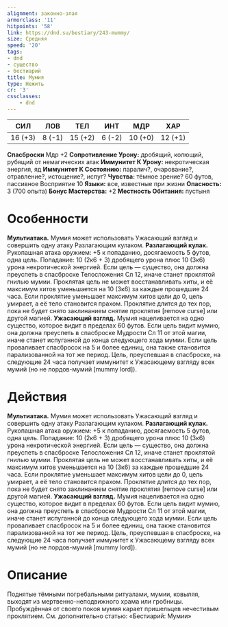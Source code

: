 ```yaml
---
alignment: законно-злая
armorclass: '11'
hitpoints: '58'
link: https://dnd.su/bestiary/243-mummy/
size: Средняя
speed: '20'
tags:
- dnd
- существо
- бестиарий
title: Мумия
type: Нежить
cr: '3'
cssclasses:
    - dnd
---
```



| СИЛ | ЛОВ | ТЕЛ | ИНТ | МДР | ХАР |
|---|---|---|---|---|---|
| 16 (+3) | 8 (-1) | 15 (+2) | 6 (-2) | 10 (+0) | 12 (+1) |
**Спасброски** Мдр +2
**Сопротивление Урону:** дробящий, колющий, рубящий от немагических атак
**Иммунитет К Урону:** некротическая энергия, яд
**Иммунитет К Состоянию:** паралич?, очарование?, отравление?, истощение?, испуг?
**Чувства:** тёмное зрение? 60 футов, пассивное Восприятие 10
**Языки:** все, известные при жизни
**Опасность:** 3 (700 опыта)
**Бонус Мастерства:** +2
**Местность Обитания:** пустыня


# Особенности
**Мультиатака.** Мумия может использовать Ужасающий взгляд и совершить одну атаку Разлагающим кулаком.
**Разлагающий кулак.** Рукопашная атака оружием: +5 к попаданию, досягаемость 5 футов, одна цель. Попадание: 10 (2к6 + 3) дробящего урона плюс 10 (3к6) урона некротической энергией. Если цель — существо, она должна преуспеть в спасброске Телосложения Сл 12, иначе станет проклятой гнилью мумии. Проклятая цель не может восстанавливать хиты, и её максимум хитов уменьшается на 10 (3к6) за каждые прошедшие 24 часа. Если проклятие уменьшает максимум хитов цели до 0, цель умирает, а её тело становится прахом. Проклятие длится до тех пор, пока не будет снято заклинанием снятие проклятия [remove curse] или другой магией.
**Ужасающий взгляд.** Мумия нацеливается на одно существо, которое видит в пределах 60 футов. Если цель видит мумию, она должна преуспеть в спасброске Мудрости Сл 11 от этой магии, иначе станет испуганной до конца следующего хода мумии. Если цель проваливает спасбросок на 5 и более единиц, она также становится парализованной на тот же период. Цель, преуспевшая в спасброске, на следующие 24 часа получает иммунитет к Ужасающему взгляду всех мумий (но не лордов-мумий [mummy lord]).


# Действия
**Мультиатака.** Мумия может использовать Ужасающий взгляд и совершить одну атаку Разлагающим кулаком.
**Разлагающий кулак.** Рукопашная атака оружием: +5 к попаданию, досягаемость 5 футов, одна цель. Попадание: 10 (2к6 + 3) дробящего урона плюс 10 (3к6) урона некротической энергией. Если цель — существо, она должна преуспеть в спасброске Телосложения Сл 12, иначе станет проклятой гнилью мумии. Проклятая цель не может восстанавливать хиты, и её максимум хитов уменьшается на 10 (3к6) за каждые прошедшие 24 часа. Если проклятие уменьшает максимум хитов цели до 0, цель умирает, а её тело становится прахом. Проклятие длится до тех пор, пока не будет снято заклинанием снятие проклятия [remove curse] или другой магией.
**Ужасающий взгляд.** Мумия нацеливается на одно существо, которое видит в пределах 60 футов. Если цель видит мумию, она должна преуспеть в спасброске Мудрости Сл 11 от этой магии, иначе станет испуганной до конца следующего хода мумии. Если цель проваливает спасбросок на 5 и более единиц, она также становится парализованной на тот же период. Цель, преуспевшая в спасброске, на следующие 24 часа получает иммунитет к Ужасающему взгляду всех мумий (но не лордов-мумий [mummy lord]).


# Описание
Поднятые тёмными погребальными ритуалами, мумии, ковыляя, выходят из мертвенно-неподвижного храма или гробницы. Пробуждённая от своего покоя мумия карает пришельцев нечестивым проклятием. См. дополнительно статью: «Бестиарий: Мумии»